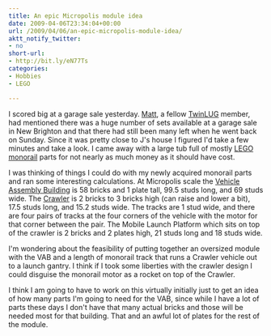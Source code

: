 ```yaml
---
title: An epic Micropolis module idea
date: 2009-04-06T23:34:04+00:00
url: /2009/04/06/an-epic-micropolis-module-idea/
aktt_notify_twitter:
- no
short-url:
- http://bit.ly/eN77Ts
categories:
- Hobbies
- LEGO

---
```

<div class='microid-mailto+http:sha1:71b565697c71a805bc3aea1b4843943cad4aa785'>

I scored big at a garage sale yesterday. [Matt](http://blog.matthollandphotography.com/), a fellow [TwinLUG](http://www.twinlug.com) member, had mentioned there was a huge number of sets available at a garage sale in New Brighton and that there had still been many left when he went back on Sunday. Since it was pretty close to J's house I figured I'd take a few minutes and take a look. I came away with a large tub full of mostly [LEGO monorail](http://www.ngltc.org/Train_Depot/monointr.htm) parts for not nearly as much money as it should have cost.

I was thinking of things I could do with my newly acquired monorail parts and ran some interesting calculations. At Micropolis scale the [Vehicle Assembly Building](http://en.wikipedia.org/wiki/Vehicle_Assembly_Building) is 58 bricks and 1 plate tall, 99.5 studs long, and 69 studs wide. The [Crawler](http://apollomaniacs.web.infoseek.co.jp/apollo/crawlere.htm) is 2 bricks to 3 bricks high (can raise and lower a bit), 17.5 studs long, and 15.2 studs wide. The tracks are 1 stud wide, and there are four pairs of tracks at the four corners of the vehicle with the motor for that corner between the pair. The Mobile Launch Platform which sits on top of the crawler is 2 bricks and 2 plates high, 21 studs long and 18 studs wide.

I'm wondering about the feasibility of putting together an oversized module with the VAB and a length of monorail track that runs a Crawler vehicle out to a launch gantry. I think if I took some liberties with the crawler design I could disguise the monorail motor as a rocket on top of the Crawler.

I think I am going to have to work on this virtually initially just to get an idea of how many parts I'm going to need for the VAB, since while I have a lot of parts these days I don't have that many actual bricks and those will be needed most for that building. That and an awful lot of plates for the rest of the module.

